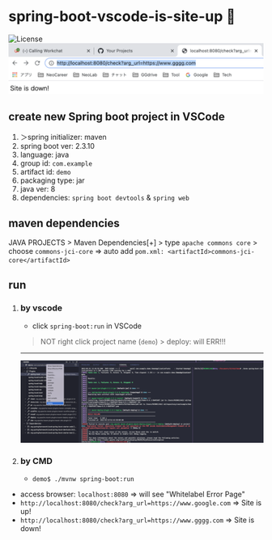 # spring-boot-vscode-is-site-up 🐳

![License](https://img.shields.io/github/license/tquangdo/spring-boot-vscode-is-site-up?color=f05340)
![demo](screenshot/demo.png)

## create new Spring boot project in VSCode
1. ＞spring initializer: maven
2. spring boot ver: 2.3.10
3. language: java
4. group id: `com.example`
5. artifact id: `demo`
6. packaging type: jar
7. java ver: 8
8. dependencies: `spring boot devtools` & `spring web`

## maven dependencies
JAVA PROJECTS > Maven Dependencies[+] > type `apache commons core` > choose `commons-jci-core`
=> auto add `pom.xml: <artifactId>commons-jci-core</artifactId>`

## run
1. ### by vscode
    - click `spring-boot:run` in VSCode
    > NOT right click project name (`demo`) > deploy: will ERR!!!
    ---
    ![run_mvn](screenshot/run_mvn.png)
1. ### by CMD
    - `demo$ ./mvnw spring-boot:run`
- access browser: `localhost:8080` => will see "Whitelabel Error Page"
- `http://localhost:8080/check?arg_url=https://www.google.com` => Site is up!
- `http://localhost:8080/check?arg_url=https://www.gggg.com` => Site is down!
